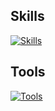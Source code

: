 ## Skills
[![Skills](https://skills.thijs.gg/icons?i=java,js,cpp&theme=light&perline=3)](https://github.com/kpodsiadlo7)

## Tools
[![Tools](https://skills.thijs.gg/icons?i=unreal,rider,idea,gitlab,aws,docker,mysql&theme=light&perline=10)](https://github.com/kpodsiadlo7)
